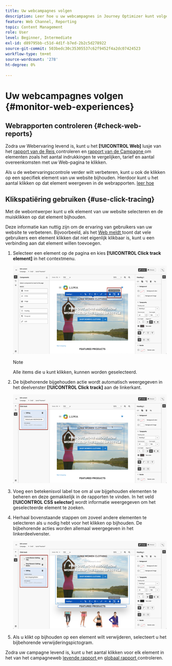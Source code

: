 ```yaml
---
title: Uw webcampagnes volgen
description: Leer hoe u uw webcampagnes in Journey Optimizer kunt volgen
feature: Web Channel, Reporting
topic: Content Management
role: User
level: Beginner, Intermediate
exl-id: d89795bb-c51d-4d1f-b7ed-2b2c5d278922
source-git-commit: 503bedc30c35305537c62f9452f4a2dc07424523
workflow-type: tm+mt
source-wordcount: '278'
ht-degree: 0%

---
```


# Uw webcampagnes volgen {#monitor-web-experiences}

## Webrapporten controleren {#check-web-reports}

Zodra uw Webervaring levend is, kunt u het **[!UICONTROL Web]** lusje van het [ rapport van de Reis ](../reports/journey-global-report-cja.md#web-cja) controleren en [ rapport van de Campagne ](../reports/campaign-global-report-cja.md#web) om elementen zoals het aantal indrukkingen te vergelijken, tarief en aantal overeenkomsten met uw Web-pagina te klikken.

<!--You can check the **[!UICONTROL Web]** tab of the campaign reports. Learn more on the campaign web [live report](../reports/campaign-live-report.md#web-tab) and [global report](../reports/campaign-global-report.md#web-tab).-->

Als u de webervaringscontrole verder wilt verbeteren, kunt u ook de klikken op een specifiek element van uw website bijhouden. Hierdoor kunt u het aantal klikken op dat element weergeven in de webrapporten. [ leer hoe ](#use-click-tracing)

## Klikspatiëring gebruiken {#use-click-tracing}

Met de webontwerper kunt u elk element van uw website selecteren en de muisklikken op dat element bijhouden.

Deze informatie kan nuttig zijn om de ervaring van gebruikers van uw website te verbeteren. Bijvoorbeeld, als het [ Web meldt ](../reports/campaign-global-report.md#web-tab) toont dat vele gebruikers een element klikken dat niet eigenlijk klikbaar is, kunt u een verbinding aan dat element willen toevoegen.

1. Selecteer een element op de pagina en kies **[!UICONTROL Click track element]** in het contextmenu.

   ![](assets/web-designer-click-track.png)

   >[!NOTE]
   >
   >Alle items die u kunt klikken, kunnen worden geselecteerd.

1. De bijbehorende bijgehouden actie wordt automatisch weergegeven in het deelvenster **[!UICONTROL Click track]** aan de linkerkant.

   ![](assets/web-designer-click-track-pane.png)

1. Voeg een betekenisvol label toe om al uw bijgehouden elementen te beheren en deze gemakkelijk in de rapporten te vinden. In het veld **[!UICONTROL CSS selector]** wordt informatie weergegeven om het geselecteerde element te zoeken.

1. Herhaal bovenstaande stappen om zoveel andere elementen te selecteren als u nodig hebt voor het klikken op bijhouden. De bijbehorende acties worden allemaal weergegeven in het linkerdeelvenster.

   ![](assets/web-designer-click-tracking-actions.png)

1. Als u klikt op bijhouden op een element wilt verwijderen, selecteert u het bijbehorende verwijderingspictogram.

Zodra uw campagne levend is, kunt u het aantal klikken voor elk element in het van het campagneweb [ levende rapport ](../reports/campaign-live-report.md#web-tab) en [ globaal rapport ](../reports/campaign-global-report.md#web-tab) controleren.

